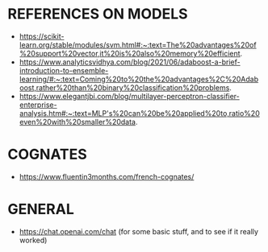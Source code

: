 # REFERENCES ON MODELS
- https://scikit-learn.org/stable/modules/svm.html#:~:text=The%20advantages%20of%20support%20vector,it%20is%20also%20memory%20efficient.
- https://www.analyticsvidhya.com/blog/2021/06/adaboost-a-brief-introduction-to-ensemble-learning/#:~:text=Coming%20to%20the%20advantages%2C%20Adaboost,rather%20than%20binary%20classification%20problems.
- https://www.elegantjbi.com/blog/multilayer-perceptron-classifier-enterprise-analysis.htm#:~:text=MLP's%20can%20be%20applied%20to,ratio%20even%20with%20smaller%20data.

# COGNATES
- https://www.fluentin3months.com/french-cognates/

# GENERAL
- https://chat.openai.com/chat (for some basic stuff, and to see if it really worked)

